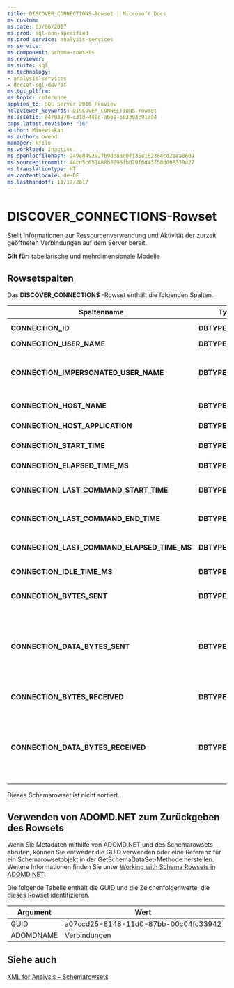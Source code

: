 ```yaml
---
title: DISCOVER_CONNECTIONS-Rowset | Microsoft Docs
ms.custom: 
ms.date: 03/06/2017
ms.prod: sql-non-specified
ms.prod_service: analysis-services
ms.service: 
ms.component: schema-rowsets
ms.reviewer: 
ms.suite: sql
ms.technology:
- analysis-services
- docset-sql-devref
ms.tgt_pltfrm: 
ms.topic: reference
applies_to: SQL Server 2016 Preview
helpviewer_keywords: DISCOVER_CONNECTIONS rowset
ms.assetid: e4703970-c31d-448c-ab68-503303c91aa4
caps.latest.revision: "16"
author: Minewiskan
ms.author: owend
manager: kfile
ms.workload: Inactive
ms.openlocfilehash: 249e8492927b9dd88d0f135e16236ecd2aea0609
ms.sourcegitcommit: 44cd5c651488b5296fb679f6d43f50d068339a27
ms.translationtype: HT
ms.contentlocale: de-DE
ms.lasthandoff: 11/17/2017
---
```

# <a name="discoverconnections-rowset"></a>DISCOVER_CONNECTIONS-Rowset
  Stellt Informationen zur Ressourcenverwendung und Aktivität der zurzeit geöffneten Verbindungen auf dem Server bereit.  
  
 **Gilt für:** tabellarische und mehrdimensionale Modelle  
  
## <a name="rowset-columns"></a>Rowsetspalten  
 Das **DISCOVER_CONNECTIONS** -Rowset enthält die folgenden Spalten.  
  
|Spaltenname|Typindikator|Einschränkungen|Description|  
|-----------------|--------------------|------------------|-----------------|  
|**CONNECTION_ID**|**DBTYPE_I4**|ja|Eine eindeutige Zahl, die die Verbindung identifiziert.|  
|**CONNECTION_USER_NAME**|**DBTYPE_WSTR**|ja|Der Name des Benutzers dieser Verbindung.|  
|**CONNECTION_IMPERSONATED_USER_NAME**|**DBTYPE_WSTR**|ja|Zur künftigen Verwendung reserviert. Analysis Services geben immer NULL für den Wert von CONNECTION_IMPERSONATED_USER_NAME zurück.|  
|**CONNECTION_HOST_NAME**|**DBTYPE_WSTR**|ja|Der Name des Computers, der die Verbindung initiiert hat.|  
|**CONNECTION_HOST_APPLICATION**|**DBTYPE_WSTR**||Der Name der Anwendung, die die Verbindung initiiert hat.|  
|**CONNECTION_START_TIME**|**DBTYPE_DBTIMESTAMP**||UTC-Datum und -Zeit des Servers, zu denen die Verbindung initiiert wurde.|  
|**CONNECTION_ELAPSED_TIME_MS**|**DBTYPE_I8**|ja|Seit dem Start der Verbindung verstrichene Zeit in Millisekunden.|  
|**CONNECTION_LAST_COMMAND_START_TIME**|**DBTYPE_DBTIMESTAMP**||UTC-Datum und -Zeit des Servers, zu denen der letzte Befehl seine Ausführung initiiert hat.|  
|**CONNECTION_LAST_COMMAND_END_TIME**|**DBTYPE_DBTIMESTAMP**||UTC-Datum und -Zeit des Servers, zu denen der letzte Befehl seine Ausführung beendet hat.|  
|**CONNECTION_LAST_COMMAND_ELAPSED_TIME_MS**|**DBTYPE_I8**|ja|Die seit dem Ende der Ausführung des letzten Befehls verstrichene Zeit in Millisekunden.|  
|**CONNECTION_IDLE_TIME_MS**|**DBTYPE_I8**|ja|Die Leerlaufzeit in Millisekunden seit dem Start der Verbindung.|  
|**CONNECTION_BYTES_SENT**|**DBTYPE_I8**||Die akkumulierte Zahl der seit dem Start der Verbindung von der Verbindung gesendeten Bytes.|  
|**CONNECTION_DATA_BYTES_SENT**|**DBTYPE_I8**||Die akkumulierte Zahl der seit dem Start der Verbindung von der Verbindung gesendeten Datenbytes.<br /><br /> Daten werden innerhalb der Verbindung in komprimierter Form ausgetauscht. Dieser Wert gibt die Menge der gesendeten extrahierten Daten wieder.|  
|**CONNECTION_BYTES_RECEIVED**|**DBTYPE_I8**||Die akkumulierte Zahl der seit dem Start der Verbindung von der Verbindung empfangenen Bytes.|  
|**CONNECTION_DATA_BYTES_RECEIVED**|**DBTYPE_I8**||Die akkumulierte Zahl der seit dem Start der Verbindung von der Verbindung empfangenen Datenbytes.<br /><br /> Daten werden innerhalb der Verbindung in komprimierter Form ausgetauscht. Dieser Wert gibt die Menge der empfangenen extrahierten Daten wieder.|  
  
 Dieses Schemarowset ist nicht sortiert.  
  
## <a name="using-adomdnet-to-return-the-rowset"></a>Verwenden von ADOMD.NET zum Zurückgeben des Rowsets  
 Wenn Sie Metadaten mithilfe von ADOMD.NET und des Schemarowsets abrufen, können Sie entweder die GUID verwenden oder eine Referenz für ein Schemarowsetobjekt in der GetSchemaDataSet-Methode herstellen. Weitere Informationen finden Sie unter [Working with Schema Rowsets in ADOMD.NET](../../../analysis-services/multidimensional-models-adomd-net-client/retrieving-metadata-working-with-schema-rowsets.md).  
  
 Die folgende Tabelle enthält die GUID und die Zeichenfolgenwerte, die dieses Rowset identifizieren.  
  
|Argument|Wert|  
|--------------|-----------|  
|GUID|a07ccd25-8148-11d0-87bb-00c04fc33942|  
|ADOMDNAME|Verbindungen|  
  
## <a name="see-also"></a>Siehe auch  
 [XML for Analysis – Schemarowsets](../../../analysis-services/schema-rowsets/xml/xml-for-analysis-schema-rowsets.md)  
  
  
